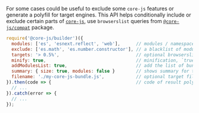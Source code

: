 For some cases could be useful to exclude some `core-js` features or generate a polyfill for target engines. This API helps conditionally include or exclude certain parts of [`core-js`](https://github.com/zloirock/core-js), use `browserslist` queries from [`@core-js/compat`](https://github.com/zloirock/core-js/tree/master/packages/core-js-compat) package.

```js
require('@core-js/builder')({
  modules: ['es', 'esnext.reflect', 'web'],      // modules / namespaces, by default - all `core-js` modules
  exclude: ['es.math', 'es.number.constructor'], // a blacklist of modules / namespaces, by default - empty list
  targets: '> 0.5%',                             // optional browserslist query
  minify: true,                                  // minification, `true` by default
  addModulesList: true,                          // add the list of bundled modules as a comment to the bundle, `false` by default
  summary: { size: true, modules: false }        // shows summary for the bundle, disabled by default, you could specify required parts or set `true` for enable all of them
  filename: './my-core-js-bundle.js',            // optional target filename, if it's missed a file will not be created
}).then(code => {                                // code of result polyfill
  // ...
}).catch(error => {
  // ...
});
```
